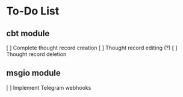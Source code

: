 # To-Do List

## cbt module

[ ] Complete thought record creation
[ ] Thought record editing (?)
[ ] Thought record deletion

## msgio module

[ ] Implement Telegram webhooks
